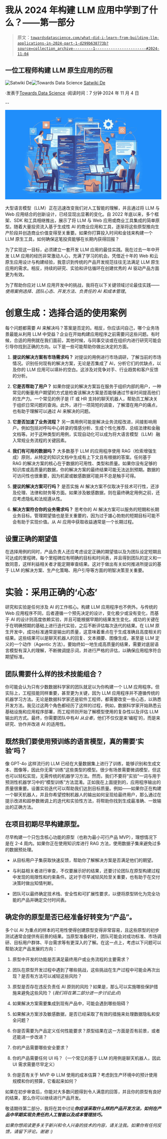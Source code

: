 # 我从 2024 年构建 LLM 应用中学到了什么？——第一部分

> 原文：[`towardsdatascience.com/what-did-i-learn-from-building-llm-applications-in-2024-part-1-d299b638773b?source=collection_archive---------1-----------------------#2024-11-04`](https://towardsdatascience.com/what-did-i-learn-from-building-llm-applications-in-2024-part-1-d299b638773b?source=collection_archive---------1-----------------------#2024-11-04)

## 一位工程师构建 LLM 原生应用的历程

[](https://medium.com/@cleancoder?source=post_page---byline--d299b638773b--------------------------------)![Satwiki De](https://medium.com/@cleancoder?source=post_page---byline--d299b638773b--------------------------------)[](https://towardsdatascience.com/?source=post_page---byline--d299b638773b--------------------------------)![Towards Data Science](https://towardsdatascience.com/?source=post_page---byline--d299b638773b--------------------------------) [Satwiki De](https://medium.com/@cleancoder?source=post_page---byline--d299b638773b--------------------------------)

·发表于[Towards Data Science](https://towardsdatascience.com/?source=post_page---byline--d299b638773b--------------------------------) ·阅读时间：7 分钟·2024 年 11 月 4 日

--

![](img/1bb90ed9e4c569bffe308a1f00a9a2fc.png)

大型语言模型（LLM）正在迅速改变我们对人工智能的理解，并且通过将 LLM 与 Web 应用结合的创新设计，已经显现出显著的变化。自 2022 年底以来，多个框架、SDK 和工具相继推出，展示了将 LLM 与 Web 应用或商业工具集成的简单原型。随着大量投资流入基于生成性 AI 的商业应用和工具，逐渐将这些原型推向生产阶段并创造商业价值变得至关重要。如果你打算投入时间和金钱来构建一个 LLM 原生工具，如何确保这笔投资能够在长期内获得回报？

为了实现这一目标，必须建立一套开发 LLM 应用的最佳实践。我在过去一年中开发 LLM 应用的经历非常激动人心，充满了学习的机会。凭借近十年的 Web 和云原生应用设计与构建经验，我意识到传统的产品开发规范往往无法满足 LLM 原生应用的需求。相反，持续的研究、实验和评估循环在创建优秀的 AI 驱动产品方面更为有效。

为了帮助你应对 LLM 应用开发中的挑战，我将在以下关键领域讨论最佳实践——*使用案例选择、团队心态、开发方法、负责任的 AI 和成本管理*。

# 创意生成：选择合适的使用案例

每个问题都需要 AI 来解决吗？答案是否定的。相反，你应该问自己，哪个业务场景最能从利用 LLM 中受益？企业在开始构建应用程序之前需要问这些问题。有时候，合适的用例就在我们面前，其他时候，与同事交谈或在组织内进行研究可能会引导你找到正确的方向。以下是一些可能帮助你做出决定的方面。

1.  **提议的解决方案有市场需求吗？** 对提议的用例进行市场调研，了解当前的市场情况。识别任何现有的解决方案，无论是否集成了 AI，分析它们的优缺点，以及你的 LLM 应用可以填补的空白。这涉及对竞争对手、行业趋势和客户反馈的分析。

1.  **它是否帮助了用户？** 如果你提议的解决方案旨在服务于组织内部的用户，一种常见的衡量用户期望的方式是检查该解决方案是否能够通过节省时间提高他们的生产力。一个常见的例子是 IT 或 HR 支持的聊天机器人，帮助员工解决关于组织日常问题的查询。此外，进行一项简短的调查，了解潜在用户的痛点，也有助于理解可以通过 AI 来解决的问题。

1.  **它是否加速了业务流程？** 另一类用例可能是解决业务流程改进，间接影响用户。例如包括对呼叫中心转录的情感分析、生成个性化推荐、总结法律和金融文档等。对于这种类型的用例，实现自动化可以成为将大语言模型（LLM）融入常规业务流程的关键因素。

1.  **我们有可用的数据吗？** 大多数基于 LLM 的应用程序使用 RAG（检索增强生成）原则，从特定的知识文档中生成有上下文且有根据的答案。任何基于 RAG 的解决方案的核心在于数据的可用性、类型和质量。如果你没有足够的知识库或高质量的数据，你的解决方案的最终结果可能无法达到预期。数据的可访问性也很重要，因为机密或敏感数据可能并不总是触手可得。

1.  **提议的解决方案可行吗？** 是否实施 AI 解决方案不仅取决于技术可行性，还涉及伦理、法律和财务等方面。如果涉及敏感数据，则在最终确定用例之前，还应考虑隐私和法规遵从性。

1.  **解决方案符合你的业务需求吗？** 思考你的 AI 解决方案可以服务的短期和长期业务目标。管理期望值也是至关重要的，因为过于雄心勃勃的短期目标可能不会有助于实现价值。从 AI 应用中获取收益通常是一个长期过程。

## 设置正确的期望值

在选择用例的同时，产品负责人还应考虑设定正确的期望值以及为团队设定短期且可达成的里程碑。每个里程碑应有明确的目标和时间表，并且得到团队的定义和一致同意，这样利益相关者才能定期审查结果。这对于做出有关如何推进所提议的基于 LLM 的解决方案、生产化策略、用户引导等方面的明智决策至关重要。

# 实验：采用正确的‘心态’

研究和实验是任何涉及 AI 的工作核心。构建 LLM 应用程序也不例外。与传统的 Web 应用程序不同，后者遵循一个预先决定的设计，变化极少或没有变化，而基于 AI 的设计则高度依赖实验，并且可能根据早期的结果发生变化。成功的关键在于在明确预期的基础上进行迭代实验，之后不断评估每次迭代的结果。在 LLM 原生开发中，成功标准通常是输出的质量，这意味着重点在于生成准确且高度相关的结果。这些结果可以是聊天机器人的回复、文本摘要、图像生成，甚至是 LLM 定义的一个动作（Agentic 方法）。要始终如一地生成高质量的结果，需要对底层语言模型有深入的理解，不断微调提示词，并进行严格的评估，以确保应用程序符合期望标准。

## 团队需要什么样的技术技能组合？

你可能会认为只有少数数据科学家的团队就足以为你构建一个 LLM 应用程序。但实际上，工程技能同样重要，甚至更为关键，因为 LLM 应用程序并不遵循传统的机器学习方法。无论是数据科学家还是软件工程师，都需要改变一些心态，以熟悉开发方法。我见过这两个角色都经历了这样的过程，例如，数据科学家开始熟悉云基础设施和应用程序部署，而工程师则开始了解模型使用的复杂性以及评估 LLM 输出的方式。最终，你需要团队中有*AI 从业者*，他们不仅仅是来‘编程’的，而是来研究、协作并改进 AI 的适用性。

## 既然我们要使用预训练的语言模型，真的需要‘实验’吗？

像 GPT-4o 这样流行的 LLM 已经在大量数据集上进行了训练，能够识别和生成文本、图像等，因此你无需“训练”这些类型的模型。很少有场景需要微调模型，但这也可以轻松实现，无需传统的机器学习方法。然而，我们不要将“实验”一词与用于预测性机器学习中的“模型训练”方法混淆。正如我在上面提到的，应用程序输出的质量很重要。设置实验迭代可以帮助我们达到目标质量。例如——如果你正在构建一个聊天机器人，并且你希望控制机器人的输出如何呈现给最终用户，那么通过在提示改进和超参数微调上的迭代和实验性方法，将帮助你找到生成最准确、一致输出的正确方法。

## 在项目初期尽早构建原型。

尽早构建一个只包含核心功能的原型（也称为最小可行产品 MVP），理想情况下是在 2-4 周内。如果你正在使用知识库进行 RAG 方法，使用数据子集来避免过多的数据预处理。

+   从目标用户子集获取快速反馈，帮助你了解解决方案是否满足他们的期望。

+   与利益相关者进行审查，不仅要展示好的结果，还要讨论团队在原型构建过程中发现的局限性和约束条件。这对于尽早减轻风险至关重要，也有助于在交付决策时做出知情判断。

+   团队可以最终确定技术栈、安全性和可扩展性要求，以便将原型转化为完全功能的产品并确定交付时间表。

## 确定你的原型是否已经准备好转变为“产品”。

多个以 AI 为重点的样本的可用性使得创建原型变得非常容易，且这些原型的初步测试通常会提供有前景的结果。当原型准备好时，团队可能会对成功标准、市场调研、目标用户群体、平台需求等有更深入的了解。在这一点上，考虑以下问题可以帮助决定产品发展的方向：

1.  原型中开发的功能是否满足最终用户或业务流程的主要需求？

1.  团队在原型开发过程中遇到了哪些挑战，这些挑战在生产过程中可能会再次出现？是否有方法可以减轻这些风险？

1.  原型是否存在违反负责任 AI 原则的风险？如果是，那么可以实施哪些保护措施来避免这些风险？ (*我们将在第二部分进一步讨论此点*)

1.  如果解决方案需要集成到现有产品中，可能会遇到哪些阻碍？

1.  如果解决方案涉及敏感数据，是否已经采取了有效的措施来处理数据隐私和安全问题？

1.  你是否需要为产品定义任何性能要求？原型结果在这一方面是否有前景，或者还能进一步改进？

1.  你的产品需要哪些安全要求？

1.  你的产品需要任何 UI 吗？（一个常见的基于 LLM 的用例是聊天机器人，因此 UI 需求需要尽早定义）

1.  你是否有关于 MVP 中 LLM 使用的成本估算？考虑到生产环境中的预计使用规模和你的预算，它看起来如何？

如果在初步审查后，你能对大多数问题得到令人满意的回答，并且你的原型有良好的结果，那么你可以继续进行产品开发。

敬请期待第二部分，我将在其中讨论***你应该采取什么样的产品开发方法，如何在产品中早期实现负责任的人工智能以及成本管理技巧。***

*如果你想阅读更多关于新兴和令人兴奋的技术的内容，请关注我。如果你有任何反馈，请留下评论。谢谢 :)*
